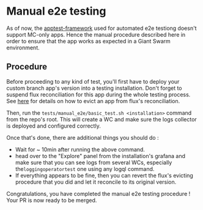 # Manual e2e testing

As of now, the [apptest-framework](https://github.com/giantswarm/apptest-framework) used for automated e2e testiong doesn't support MC-only apps. Hence the manual procedure described here in order to ensure that the app works as expected in a Giant Swarm environment.

## Procedure

Before proceeding to any kind of test, you'll first have to deploy your custom branch app's version into a testing installation. Don't forget to suspend flux reconciliation for this app during the whole testing process. See [here](https://intranet.giantswarm.io/docs/dev-and-releng/flux/suspending-flux/#how-to-be-more-granular--subtle-with-suspending-resources-and-why-be-careful-with-this) for details on how to evict an app from flux's reconciliation.

Then, run the `tests/manual_e2e/basic_test.sh <installation>` command from the repo's root. This will create a WC and make sure the logs collector is deployed and configured correctly.

Once that's done, there are additional things you should do :

- Wait for ~ 10min after running the above command.
- head over to the "Explore" panel from the installation's grafana and make sure that you can see logs from several WCs, especially the`loggingoperatortest` one using any logql command.
- If everything appears to be fine, then you can revert the flux's evicting procedure that you did and let it reconcile to its original version.

Congratulations, you have completed the manual e2e testing procedure ! Your PR is now ready to be merged.
